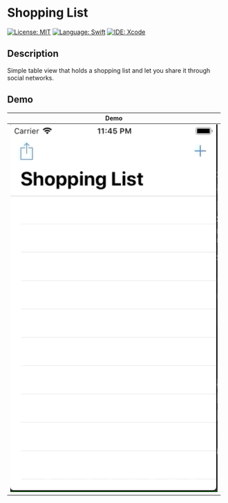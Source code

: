 #  Shopping List
[![License: MIT](https://img.shields.io/badge/License-MIT-yellow.svg)](https://opensource.org/licenses/MIT)
[![Language: Swift](https://img.shields.io/badge/Language-Swift-red.svg)](https://swift.org/blog/)
[![IDE: Xcode](https://img.shields.io/badge/IDE-Xcode%2010.2-blue.svg)](https://developer.apple.com/xcode/)

## Description
Simple table view that holds a shopping list and let you share it through social networks.

## Demo
|      Demo       |
| --------------- |
|  ![shoppinglist_demo](.screenshots/shoppinglistdemo.gif) |